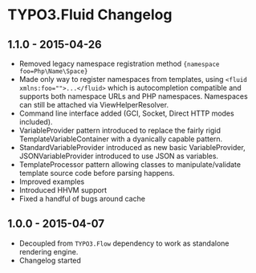 TYPO3.Fluid Changelog
=====================

1.1.0 - 2015-04-26
------------------

- Removed legacy namespace registration method `{namespace foo=Php\Name\Space}`
- Made only way to register namespaces from templates, using `<fluid xmlns:foo="">...</fluid>` which is autocompletion
  compatible and supports both namespace URLs and PHP namespaces. Namespaces can still be attached via ViewHelperResolver.
- Command line interface added (GCI, Socket, Direct HTTP modes included).
- VariableProvider pattern introduced to replace the fairly rigid TemplateVariableContainer with a dyanically capable pattern.
- StandardVariableProvider introduced as new basic VariableProvider, JSONVariableProvider introduced to use JSON as variables.
- TemplateProcessor pattern allowing classes to manipulate/validate template source code before parsing happens.
- Improved examples
- Introduced HHVM support
- Fixed a handful of bugs around cache

1.0.0 - 2015-04-07
------------------

- Decoupled from `TYPO3.Flow` dependency to work as standalone rendering engine.
- Changelog started
